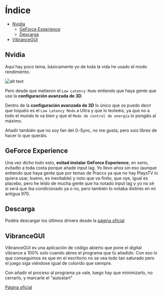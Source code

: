 # Índice

- [Nvidia](#Nvidia)
   - [GeForce Experience](#GeForce-Experience)
   - [Descarga](#Descarga)
- [VibranceGUI](#VibranceGUI)


## Nvidia

Aquí hay poco tema, básicamente yo de toda la vida he usado el modo rendimiento.

![alt text](https://i.gyazo.com/e23a8f037c5c1cd463eb30a218f7a788.png "Modo rendimiento de tarjeta gráfica")

Pero desde que metieron el `Low Latency Mode` entiendo que haya gente que use la **configuración avanzada de 3D**.

Dentro de la **configuración avanzada de 3D** lo único que os puedo decir que toquéis es el `Low Latency Mode` a Ultra y que lo testeéis, ya que no a todo el mundo le va bien y que el `Modo de control de energía` lo pongáis al máximo.

Añadir también que no soy fan del G-Sync, no me gusta, pero sois libres de hacer lo que queráis.

## GeForce Experience

Una vez dicho todo esto, **evitad instalar GeForce Experience**, en serio, evitadlo a toda costa porque añade input lag. Yo llevo años sin eso (aunque entiendo que haya gente que por temas de Praccs ya que no hay PlaysTV lo quiera usar, bueno, es inevitable) y noto que va finito, que oye, igual es placebo, pero he leído de mucha gente que ha notado input lag y yo no sé si será que iba condicionado ya o no, pero también lo notaba distinto en mi antigua 970.

## Descarga

Podéis descargar los últimos drivers desde la [página oficial](https://www.nvidia.com/Download/index.aspx)

## VibranceGUI

VibranceGUI es una aplicación de código abierto que pone el digital vibrance a 100% solo cuando abres el programa que tú añadido. Con eso lo que conseguimos es que en el escritorio no se vea todo tan saturado pero el juego siga viéndose igual de colorido que siempre.

Con añadir el proceso al programa ya vale, luego hay que minimizarlo, no cerrarlo, y marcarle el "autostart"

[Página oficial](https://vibrancegui.com/)
